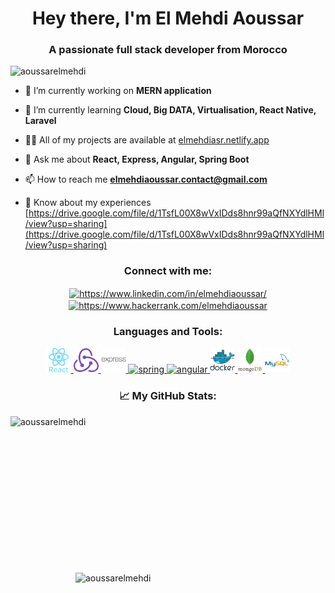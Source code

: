 <h1 align="center">Hey there, I'm El Mehdi Aoussar</h1>
<h3 align="center">A passionate full stack developer from Morocco</h3>

<p align="left"> <img src="https://komarev.com/ghpvc/?username=aoussarelmehdi&label=Profile%20views&color=0e75b6&style=flat" alt="aoussarelmehdi" /> </p>

- 🔭 I’m currently working on **MERN application**

- 🌱 I’m currently learning **Cloud, Big DATA, Virtualisation, React Native, Laravel**

- 👨‍💻 All of my projects are available at [elmehdiasr.netlify.app](elmehdiasr.netlify.app)

- 💬 Ask me about **React, Express, Angular, Spring Boot**

- 📫 How to reach me **elmehdiaoussar.contact@gmail.com**

- 📄 Know about my experiences [https://drive.google.com/file/d/1TsfL00X8wVxIDds8hnr99aQfNXYdlHMl/view?usp=sharing](https://drive.google.com/file/d/1TsfL00X8wVxIDds8hnr99aQfNXYdlHMl/view?usp=sharing)

<h3 align="center">Connect with me:</h3>
<p align="center">
<a href="https://linkedin.com/in/elmehdiaoussar/" target="blank"><img align="center" src="https://raw.githubusercontent.com/rahuldkjain/github-profile-readme-generator/master/src/images/icons/Social/linked-in-alt.svg" alt="https://www.linkedin.com/in/elmehdiaoussar/" height="30" width="40" /></a>
<a href="https://www.hackerrank.com/elmehdiaoussar" target="blank"><img align="center" src="https://raw.githubusercontent.com/rahuldkjain/github-profile-readme-generator/master/src/images/icons/Social/hackerrank.svg" alt="https://www.hackerrank.com/elmehdiaoussar" height="30" width="40" /></a>
</p>


<h3 align="center">Languages and Tools:</h3>
<p align="center"> 
  <a href="https://reactjs.org/" target="_blank" rel="noreferrer">
    <img src="https://raw.githubusercontent.com/devicons/devicon/master/icons/react/react-original-wordmark.svg" alt="react" width="40" height="40"/>
  </a>
  <a href="https://redux.js.org" target="_blank" rel="noreferrer">
    <img src="https://raw.githubusercontent.com/devicons/devicon/master/icons/redux/redux-original.svg" alt="redux" width="40" height="40"/>
  </a>
  <a href="https://expressjs.com" target="_blank" rel="noreferrer">
    <img src="https://raw.githubusercontent.com/devicons/devicon/master/icons/express/express-original-wordmark.svg" alt="express" width="40" height="40"/>
  </a>
  <a href="https://spring.io/" target="_blank" rel="noreferrer">
    <img src="https://www.vectorlogo.zone/logos/springio/springio-icon.svg" alt="spring" width="40" height="40"/>
  </a>
  <a href="https://angular.io" target="_blank" rel="noreferrer"> 
    <img src="https://angular.io/assets/images/logos/angular/angular.svg" alt="angular" width="40" height="40"/> 
  </a> 
  <a href="https://www.docker.com/" target="_blank" rel="noreferrer">
    <img src="https://raw.githubusercontent.com/devicons/devicon/master/icons/docker/docker-original-wordmark.svg" alt="docker" width="40" height="40"/>
  </a>
  <a href="https://www.mongodb.com/" target="_blank" rel="noreferrer">
    <img src="https://raw.githubusercontent.com/devicons/devicon/master/icons/mongodb/mongodb-original-wordmark.svg" alt="mongodb" width="40" height="40"/>
  </a>
  <a href="https://www.mysql.com/" target="_blank" rel="noreferrer">
    <img src="https://raw.githubusercontent.com/devicons/devicon/master/icons/mysql/mysql-original-wordmark.svg" alt="mysql" width="40" height="40"/>
  </a>
</p>


<h3 align="center">&#x1f4c8;  My GitHub Stats:</h3>
<p>
  <img align="left"  width="400" height="250" src="https://github-readme-stats.vercel.app/api/?username=AoussarElMehdi&count_private=true&theme=tokyonight&showicons=true&include_all_commits=true&show_icons=true" alt="aoussarelmehdi" />
</p>
<p>
  <img align="right" width="400" height="250" src="https://github-readme-stats.vercel.app/api/top-langs/?username=AoussarElMehdi&langs_count=6&theme=tokyonight&layout=compact&show_icons=true" alt="aoussarelmehdi" />
</p>
